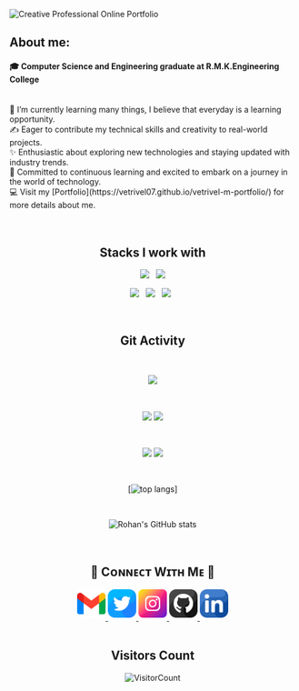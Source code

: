 ![Creative Professional Online Portfolio](https://github.com/user-attachments/assets/ddfd13af-0c95-45de-944e-91ee32e6c765)
<br>
## About me:
 <h4> 🎓 Computer Science and Engineering graduate at R.M.K.Engineering College </h4><br> 
 🌱 I’m currently learning many things, I believe that everyday is a learning opportunity. <br>
 ✍️ Eager to contribute my technical skills and creativity to real-world projects. <br> 
 ✨ Enthusiastic about exploring new technologies and staying updated with industry trends. <br> 
 💭 Committed to continuous learning and excited to embark on a journey in the world of technology.<br>
 💻 Visit my [Portfolio](https://vetrivel07.github.io/vetrivel-m-portfolio/) for more details about me.<br><br><br>

  <div>
   
<h2 align="center"> Stacks I work with </h2>

<p  align="center">
<img src="https://img.shields.io/badge/HTML5-E34F26?style=for-the-badge&logo=html5&logoColor=white" height="25"/>
  &nbsp;
<img src="https://img.shields.io/badge/CSS3-1572B6?style=for-the-badge&logo=css3&logoColor=white" height="25"/>  
 </p>
 <p  align="center">
<img src="https://img.shields.io/badge/JavaScript-323330?style=for-the-badge&logo=javascript&logoColor=F7DF1E" height="25"/>
  &nbsp;
<img src="https://img.shields.io/badge/Python-3776AB?style=for-the-badge&logo=python&logoColor=white" height="25"/>
  &nbsp;
<img src="https://img.shields.io/badge/Java-ED8B00?style=for-the-badge&logo=java&logoColor=white" height="25"/>  
  &nbsp;
  
  &nbsp;
 </p> </p>

<h2 align="center">Git Activity </h2>
 
<div align="center" width=100%>

<br/>

<div align="center">
  
![](https://github-profile-summary-cards.vercel.app/api/cards/profile-details?username=Vetrivel07&theme=github_dark)
  
<br/>

![](https://github-profile-summary-cards.vercel.app/api/cards/most-commit-language?username=Vetrivel07&theme=github_dark)
![](https://github-profile-summary-cards.vercel.app/api/cards/stats?username=Vetrivel07&theme=github_dark)
  
<br/>

![](https://github-profile-summary-cards.vercel.app/api/cards/repos-per-language?username=Vetrivel07&theme=github_dark)
![](https://github-profile-summary-cards.vercel.app/api/cards/productive-time?username=Vetrivel07&theme=github_dark)
  
<br/>

[![top langs](https://github-readme-stats.vercel.app/api/top-langs/?username=Vetrivel07&layout=compact&theme=radical)]
  
<br/>

![Rohan's GitHub stats](https://github-readme-stats.vercel.app/api?username=Vetrivel07&show_icons=true&theme=radical)
  
<br/>
  
</div>

<!--Contact Section--> 

<h2 align="center">🤝 Cᴏɴɴᴇᴄᴛ Wɪᴛʜ Mᴇ 🤝 </h2>
<div align="center">
  
<a href="mailto:vetrim2003@gmail.com" target="_blank">
<img src="./gmail.png" width=50 height=50 alt="vetrim2003@gmail.com" style="margin-bottom: 5px;" />
</a>

<a href="https://twitter.com/irtev_m_07" target="_blank">
<img src="./twitter.png" width=50 height=50 alt="irtev_m_07" style="margin-bottom: 5px;" />
</a>

<a href="https://www.instagram.com/irtev_m_07" target="_blank">
<img src="./instagram.png" width=50 height=50 alt="irtev_m_07" style="margin-bottom: 5px;" />
</a>

<a href="https://github.com/Vetrivel07" target="_blank">
<img src="./github.png" width=50 height=50 alt="Vetrivel07" style="margin-bottom: 5px;" />
</a>

<a href="https://www.linkedin.com/in/vetrivel-maheswaran/" target="_blank">
<img src="./linkedin.png" width=50 height=50 alt="Vetrivel-maheswaran" style="margin-bottom: 5px;" />
</a>
</div>
<br/>

<h2 align="center">Visitors Count </h2>

![VisitorCount](https://profile-counter.glitch.me/{Vetrivel07}/count.svg) </div>


